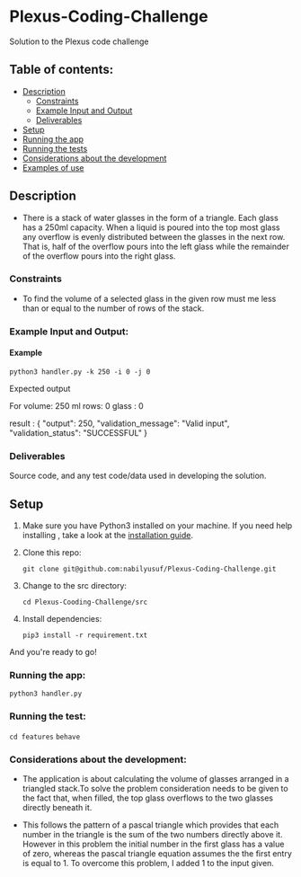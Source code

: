 # Plexus-Coding-Challenge
Solution to the Plexus code challenge

## Table of contents:

* [Description](./README.md#description)
  * [Constraints](./README.md#constraints)
  * [Example Input and Output](./README.md#example-input-and-output)
  * [Deliverables](./README.md#deliverables)
* [Setup](./README.md#setup)
* [Running the app](./README.md#running-the-app)
* [Running the tests](./README.md#running-the-tests)
* [Considerations about the development](./README.md#considerations-about-the-development)
* [Examples of use](./src/features/waterOverFlow.feature)

## Description

* There is a stack of water glasses in the form of a triangle. Each glass has a 250ml capacity. When a liquid is poured into the top most glass any overflow is evenly distributed between the glasses in the next row. That is, half of the overflow pours into the left glass while the remainder of the overflow pours into the right glass.

### Constraints

* To find the volume of a selected glass in the given row must me less than or equal to the number of rows of the stack.

### Example Input and Output:

#### Example

  ```python3 handler.py -k 250 -i 0 -j 0```

Expected output

For volume: 250 ml   rows: 0     glass : 0

result :  {
    "output": 250,
    "validation_message": "Valid input",
    "validation_status": "SUCCESSFUL"
}

### Deliverables

Source code, and any test code/data used in developing the solution.

## Setup

1. Make sure you have Python3 installed on your machine. If you need help installing , take a look at the [installation guide](https://realpython.com/installing-python/).

2. Clone this repo:

    ```git clone git@github.com:nabilyusuf/Plexus-Coding-Challenge.git```

3. Change to the src directory:

    ```cd Plexus-Cooding-Challenge/src```

4. Install dependencies:

    ```pip3 install -r requirement.txt```

And you're ready to go!

### Running the app:
```python3 handler.py```

### Running the test:

```cd features```
```behave```

### Considerations about the development:

* The application is about calculating the volume of glasses arranged in a triangled stack.To solve the problem consideration needs to be given to the fact that, when filled, the top glass overflows to the two glasses directly beneath it.

* This follows the pattern of a pascal triangle which provides that each number in the triangle is the sum of the two numbers directly above it. However in this problem the initial number in the first glass has a value of zero, whereas the pascal triangle equation assumes the the first entry is equal to 1. To overcome this problem, I added 1 to the input given.